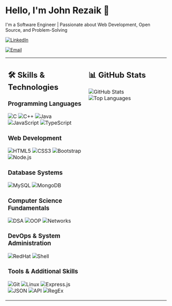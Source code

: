# Hello, I'm John Rezaik 👋

I'm a Software Engineer | Passionate about Web Development, Open Source, and Problem-Solving

[![LinkedIn](https://img.shields.io/badge/LinkedIn-Connect-blue)](https://www.linkedin.com/in/john-r-a1b4792b9/)
<!--[![Portfolio](https://img.shields.io/badge/Portfolio-Visit-brightgreen)](your-portfolio-url)-->
[![Email](https://img.shields.io/badge/Email-Contact-red)](mailto:johnrezaik@gmail.com)




<div>
  <table>
  <tr>
    <td valign="top" width="50%">
      <h2>🛠️ Skills & Technologies</h2>
<h3>Programming Languages</h3>
  
  ![C](https://img.shields.io/badge/C-A8B9CC?style=for-the-badge&logo=c&logoColor=black)
  ![C++](https://img.shields.io/badge/C++-00599C?style=for-the-badge&logo=c%2B%2B&logoColor=white)
  ![Java](https://img.shields.io/badge/Java-ED8B00?style=for-the-badge&logo=openjdk&logoColor=white)
  ![JavaScript](https://img.shields.io/badge/JavaScript-F7DF1E?style=for-the-badge&logo=javascript&logoColor=black)
  ![TypeScript](https://img.shields.io/badge/TypeScript-3178C6?style=for-the-badge&logo=typescript&logoColor=black)
  
  <h3>Web Development</h3>
  
  ![HTML5](https://img.shields.io/badge/HTML5-E34F26?style=for-the-badge&logo=html5&logoColor=white)
  ![CSS3](https://img.shields.io/badge/CSS3-1572B6?style=for-the-badge&logo=css3&logoColor=white)
  ![Bootstrap](https://img.shields.io/badge/Bootstrap-7952B3?style=for-the-badge&logo=bootstrap&logoColor=white)
  ![Node.js](https://img.shields.io/badge/Node.js-339933?style=for-the-badge&logo=nodedotjs&logoColor=white)
  
  <h3>Database Systems</h3>
  
  ![MySQL](https://img.shields.io/badge/MySQL-4479A1?style=for-the-badge&logo=mysql&logoColor=white)
  ![MongoDB](https://img.shields.io/badge/MongoDB-47A248?style=for-the-badge&logo=mongodb&logoColor=white)
  
  <h3>Computer Science Fundamentals</h3>
  
  ![DSA](https://img.shields.io/badge/Data_Structures_%26_Algorithms-FF6B6B?style=for-the-badge)
  ![OOP](https://img.shields.io/badge/Object_Oriented_Programming-5C2D91?style=for-the-badge)
  ![Networks](https://img.shields.io/badge/Computer_Networks-0078D4?style=for-the-badge&logo=cisco&logoColor=white)
  
  <h3>DevOps & System Administration</h3>
  
  ![RedHat](https://img.shields.io/badge/Red_Hat-EE0000?style=for-the-badge&logo=redhat&logoColor=white)
  ![Shell](https://img.shields.io/badge/Shell_Scripting-4EAA25?style=for-the-badge&logo=gnu-bash&logoColor=white)
  
  <h3>Tools & Additional Skills</h3>
  
  ![Git](https://img.shields.io/badge/Git-F05032?style=for-the-badge&logo=git&logoColor=white)
  ![Linux](https://img.shields.io/badge/Linux-FCC624?style=for-the-badge&logo=linux&logoColor=black)
  ![Express.js](https://img.shields.io/badge/Express.js-000000?style=for-the-badge&logo=express&logoColor=white)
  ![JSON](https://img.shields.io/badge/JSON-000000?style=for-the-badge&logo=json&logoColor=white)
  ![API](https://img.shields.io/badge/API_Design-0078D7?style=for-the-badge&logo=fastapi&logoColor=white)
  ![RegEx](https://img.shields.io/badge/Regular_Expressions-009688?style=for-the-badge&logo=regex&logoColor=white)
</td>
<td valign="top" width="50%">
  <h2>📊 GitHub Stats</h2>
  
<img src="https://github-readme-stats.vercel.app/api?username=JohnRezaik14&show_icons=true&theme=radical&count_private=true&include_all_commits=true" alt="GitHub Stats" />

<img src="https://github-readme-stats.vercel.app/api/top-langs/?username=JohnRezaik14&layout=compact&theme=radical&langs_count=8" alt="Top Languages" />
</td>
</tr>
</table>

</div>
<!--
**JohnRezaik14/JohnRezaik14** is a ✨ _special_ ✨ repository because its `README.md` (this file) appears on your GitHub profile.

Here are some ideas to get you started:

- 🔭 I’m currently working on ...
- 🌱 I’m currently learning ...
- 👯 I’m looking to collaborate on ...
- 🤔 I’m looking for help with ...
- 💬 Ask me about ...
- 📫 How to reach me: ...
- 😄 Pronouns: ...
- ⚡ Fun fact: ...
-->

